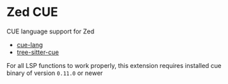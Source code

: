 # Zed CUE

CUE language support for Zed

- [cue-lang](https://github.com/cue-lang/cue)
- [tree-sitter-cue](https://github.com/eonpatapon/tree-sitter-cue)

For all LSP functions to work properly, this extension requires installed cue binary of version `0.11.0` or newer
